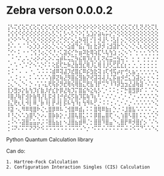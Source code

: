 # Zebra verson 0.0.0.2

⢨⠣⢍⢎⢕⢍⢎⢕⢍⢎⢕⢍⢎⢎⢕⢕⢕⠕⢕⠕⢕⠕⢕⠕⢕⢕⢕⢕⢍⢎⢎⢕⢍⢎⢇⢝⢜⢕⢍⢇
⢨⢪⢪⠪⡪⡪⡪⡪⡪⡪⡪⡢⡣⡑⡅⡣⠢⡣⡑⠕⡅⣣⣱⡕⣵⢦⡥⡕⡑⢕⢕⢕⢕⢕⢕⢕⢕⢕⢕⢕
⠰⡑⠕⠑⠑⢜⢌⢎⠪⡪⡪⡪⡪⡨⡊⡪⡊⡢⣡⡳⢽⡇⡊⡇⡺⣸⠣⠨⣣⡇⡢⡑⢕⢕⢕⢕⢕⢕⢕⢕
⢘⠌⠄⠡⠈⠨⡢⡱⡱⡨⡪⡢⡑⢌⢌⠢⣪⣾⠙⣮⡌⢻⡆⣗⡽⡺⢨⣺⣽⡗⡑⢌⠢⡑⢌⢆⢕⢕⢕⢕
⢈⢊⠂⠅⠐⠐⢈⢪⢘⢔⢌⠪⡘⡐⢅⣽⢮⡊⡓⣶⠽⣗⢿⢵⣏⠣⢧⢳⣱⢐⢌⠢⢑⠈⡂⢂⢂⢑⢑⢑
⢀⠐⠈⠌⡠⠡⡐⢔⠕⠔⢅⠕⠌⢬⡾⠧⢥⣍⡳⣮⢿⡹⣎⢇⢇⢝⢮⣭⣒⣳⢥⢑⠀⡂⢐⠀⡂⡂⡐⡐
⢀⠂⠡⠐⡈⠌⡊⠢⠡⡑⠅⠅⢕⣯⢏⣓⠷⣜⣷⣻⣎⢿⡸⣅⢿⢸⡸⡣⣋⣏⣎⡆⡂⡐⡀⡂⡂⡂⡂⡂
⢐⠨⠈⠠⠀⠄⠐⡀⠡⠨⠨⠨⣾⠿⢽⣼⡹⣞⣿⣎⠿⡮⣳⣗⢽⢰⢏⢺⢯⡴⡖⢚⢆⣦⢂⢂⢂⢂⢂⠢
⢀⢂⠨⢐⠐⡀⠅⠠⠡⠡⠡⢱⡿⣝⢷⣜⡻⣿⣮⣻⣷⡝⢞⣽⢽⢼⡸⣌⡯⣶⡺⣚⣅⣱⣽⡢⡂⡂⠢⠨
⢐⢄⠑⢄⠑⠄⡑⠠⢡⠡⣅⢟⢯⡮⡻⣞⢿⢮⢿⣷⣍⢟⣧⢹⡟⠩⡙⠸⠹⡽⣳⣲⣜⣼⢷⣽⠐⠌⠌⢌
⢸⡱⣻⡲⡕⣧⢳⡹⡎⣷⡸⡞⣎⡗⡿⣜⢷⡹⡍⣿⣮⠳⣕⢧⡣⢁⠂⠅⠅⡂⠍⡓⣿⣻⡿⠎⠨⠈⠌⠢
⠸⣿⡜⢷⡏⣺⡗⣷⢻⡜⣇⡯⣺⢸⡚⣞⢮⡫⣷⡹⣯⢷⠹⣆⢃⠂⠌⠌⡐⠠⢁⠂⠌⡐⠠⠡⠡⠡⠡⡑
⢸⣌⢟⢆⢇⠺⡇⠿⡈⡷⠸⡇⡟⠼⡇⡯⠧⢳⠹⡆⢳⠻⠧⡋⡐⠨⠨⢐⠠⢁⠂⠌⡐⠠⠡⠡⠡⠡⠑⢌
⠸⣽⠐⢄⠻⠿⢿⣿⠗⢌⢂⣿⡿⠿⠧⢈⢺⣿⠿⣾⡄⠅⠅⣿⢿⠿⣷⡆⡑⡐⠨⣸⣿⣧⠡⠡⠡⠡⢁⢂
⠸⢘⢌⠢⠡⣱⣿⠣⡑⠔⠄⣿⡷⡷⡕⡐⣸⣿⢧⣿⣅⠅⠅⡿⣿⣤⣿⢏⠐⢄⢱⣿⠣⣿⡇⠅⢅⠡⠡⡑⠀⠀
⢐⠨⠢⠡⣽⣿⣥⣥⡬⡨⠨⣿⣧⣦⡆⠢⣸⣿⣦⣾⠿⡈⡂⣿⣿⠹⣿⣤⠑⢄⣿⡟⠿⡺⣿⡎⡢⠈⠌⠢⠀⠀⠀
⢐⠨⠝⠌⠍⠍⠝⠝⠕⠪⠨⠩⠩⠩⠩⠨⠨⠩⠩⠡⠑⡐⠐⠍⠍⠌⠌⠍⠅⠍⠍⠬⠨⠪⠩⠙⠡⠡⠑⢌

Python Quantum Calculation library

Can do:

    1. Hartree-Fock Calculation
    2. Configuration Interaction Singles (CIS) Calculation